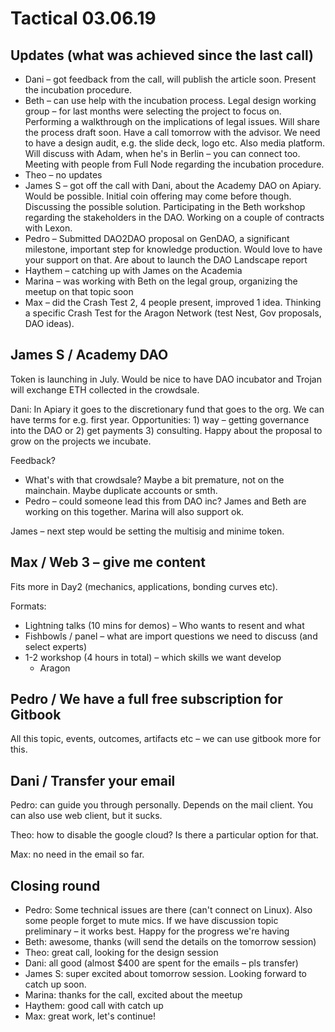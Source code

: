 # Tactical 03.06.19

## Updates \(what was achieved since the last call\)

* Dani – got feedback from the call, will publish the article soon. Present the incubation procedure.
* Beth – can use help with the incubation process. Legal design working group – for last months were selecting the project to focus on. Performing a walkthrough on the implications of legal issues. Will share the process draft soon. Have a call tomorrow with the advisor. We need to have a design audit, e.g. the slide deck, logo etc. Also media platform. Will discuss with Adam, when he's in Berlin – you can connect too. Meeting with people from Full Node regarding the incubation procedure.
* Theo – no updates
* James S – got off the call with Dani, about the Academy DAO on Apiary. Would be possible. Initial coin offering may come before though. Discussing the possible solution. Participating in the Beth workshop regarding the stakeholders in the DAO. Working on a couple of contracts with Lexon.
* Pedro – Submitted DAO2DAO proposal on GenDAO, a significant milestone, important step for knowledge production. Would love to have your support on that. Are about to launch the DAO Landscape report
* Haythem – catching up with James on the Academia
* Marina – was working with Beth on the legal group, organizing the meetup on that topic soon
* Max – did the Crash Test 2, 4 people present, improved 1 idea. Thinking a specific Crash Test for the Aragon Network \(test Nest, Gov proposals, DAO ideas\).

## James S / Academy DAO

Token is launching in July. Would be nice to have DAO incubator and Trojan will exchange ETH collected in the crowdsale.

Dani: In Apiary it goes to the discretionary fund that goes to the org. We can have terms for e.g. first year. Opportunities: 1\) way – getting governance into the DAO or 2\) get payments 3\) consulting. Happy about the proposal to grow on the projects we incubate.

Feedback?

* What's with that crowdsale? Maybe a bit premature, not on the mainchain. Maybe duplicate accounts or smth.
* Pedro – could someone lead this from DAO inc? James and Beth are working on this together. Marina will also support ok.

James – next step would be setting the multisig and minime token.

## Max / Web 3 – give me content

Fits more in Day2 \(mechanics, applications, bonding curves etc\).

Formats:

* Lightning talks \(10 mins for  demos\) – Who wants to resent and what
* Fishbowls / panel – what are import questions we need to discuss \(and select experts\)
* 1-2 workshop \(4 hours in total\) – which skills we want develop 
  * Aragon

## Pedro / We have a full free subscription for Gitbook

All this topic, events, outcomes, artifacts etc – we can use gitbook more for this.

## Dani / Transfer your email

Pedro: can guide you through personally. Depends on the mail client. You can also use web client, but it sucks. 

Theo: how to disable the google cloud? Is there a particular option for that.

Max: no need in the email so far.

## Closing round

* Pedro: Some technical issues are there \(can't connect on Linux\). Also some people forget to mute mics. If we have discussion topic preliminary – it works best. Happy for the progress we're having
* Beth: awesome, thanks \(will send the details on the tomorrow session\)
* Theo: great call, looking for the design session
* Dani: all good \(almost $400 are spent for the emails – pls transfer\)
* James S: super excited about tomorrow session. Looking forward to catch up soon.
* Marina: thanks for the call, excited about the meetup
* Haythem: good call with catch up
* Max: great work, let's continue!

